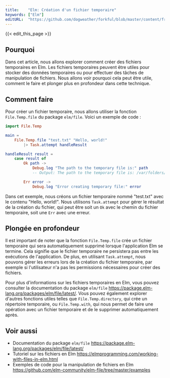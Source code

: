 ```yaml
---
title:    "Elm: Création d'un fichier temporaire"
keywords: ["Elm"]
editURL:  "https://github.com/dogweather/forkful/blob/master/content/fr/elm/creating-a-temporary-file.md"
---
```


{{< edit_this_page >}}

## Pourquoi

Dans cet article, nous allons explorer comment créer des fichiers temporaires en Elm. Les fichiers temporaires peuvent être utiles pour stocker des données temporaires ou pour effectuer des tâches de manipulation de fichiers. Nous allons voir pourquoi cela peut être utile, comment le faire et plonger plus en profondeur dans cette technique.

## Comment faire

Pour créer un fichier temporaire, nous allons utiliser la fonction `File.Temp.file` du package `elm/file`. Voici un exemple de code :

```Elm
import File.Temp

main =
    File.Temp.file "test.txt" "Hello, world!"
        |> Task.attempt handleResult

handleResult result =
    case result of
        Ok path ->
            Debug.log "The path to the temporary file is:" path
            -- Output: The path to the temporary file is: /var/folders/23/stcmfnbp4dx_ey9r1m4hpkrm0000gn/T/elm-temp-9t9gN4k/test.txt

        Err error ->
            Debug.log "Error creating temporary file:" error

```

Dans cet exemple, nous créons un fichier temporaire nommé "test.txt" avec le contenu "Hello, world!". Nous utilisons `Task.attempt` pour gérer le résultat de la création du fichier, qui peut être soit un `Ok` avec le chemin du fichier temporaire, soit une `Err` avec une erreur.

## Plongée en profondeur

Il est important de noter que la fonction `File.Temp.file` crée un fichier temporaire qui sera automatiquement supprimé lorsque l'application Elm se termine. Cela signifie que le fichier temporaire ne persistera pas entre les exécutions de l'application. De plus, en utilisant `Task.attempt`, nous pouvons gérer les erreurs lors de la création du fichier temporaire, par exemple si l'utilisateur n'a pas les permissions nécessaires pour créer des fichiers.

Pour plus d'informations sur les fichiers temporaires en Elm, vous pouvez consulter la documentation du package `elm/file` <https://package.elm-lang.org/packages/elm/file/latest/>. Vous pouvez également explorer d'autres fonctions utiles telles que `File.Temp.directory`, qui crée un répertoire temporaire, ou `File.Temp.with`, qui nous permet de faire une opération avec un fichier temporaire et de le supprimer automatiquement après.

## Voir aussi

- Documentation du package `elm/file` <https://package.elm-lang.org/packages/elm/file/latest/>
- Tutoriel sur les fichiers en Elm <https://elmprogramming.com/working-with-files-in-elm.html>
- Exemples de code pour la manipulation de fichiers en Elm <https://github.com/elm-community/elm-file/tree/master/examples>